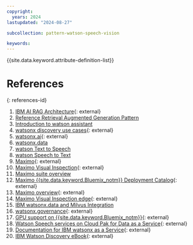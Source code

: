 ```yaml
---
copyright:
  years: 2024
lastupdated: "2024-08-27"

subcollection: pattern-watson-speech-vision

keywords:
---
```


{{site.data.keyword.attribute-definition-list}}

# References
{: references-id}

1.  [IBM AI RAG Architecture](https://www.ibm.com/architectures/hybrid/genai-rag){: external}
2.  [Reference Retrieval Augmented Generation Pattern](//docs/pattern-genai-rag%3ftopic=pattern-genai-rag-genai-pattern)
3.  [Introduction to watson assistant](//docs/watson-assistant%3ftopic=watson-assistant-welcome-new-assistant)
4.  [watsonx discovery use cases](http://ibm.com/products/watson-discovery/use-cases){: external}
5.  [watsonx.ai](http://ibm.com/products/watsonx-ai){: external}
6.  [watsonx.data](//docs/watsonxdata)
7.  [watson Text to Speech](//docs/text-to-speech%3ftopic=text-to-speech-gettingStarted)
8.  [watson Speech to Text](//docs/speech-to-text%3ftopic=speech-to-text-gettingStarted)
9.  [Maximo](http://ibm.com/docs/en/mas-cd/maximo-manage/continuous-delivery?topic=SSLPL8_cd/com.ibm.mam.doc/upgrade/c_mas_architecture.htm){: external}
10. [Maximo Visual Inspection](https://www.ibm.com/docs/en/mas-cd/maximo-vi/continuous-delivery?topic=maximo-visual-inspection-edge){: external}
11. [Maximo suite overview](//docs/maximo-application-suite%3ftopic=maximo-application-suite-overview)
12. [Maximo {{site.data.keyword.Bluemix_notm}} Deployment Catalog](https://cloud.ibm.com/catalog/architecture/deploy-arch-ibm-mas-fc308868-e530-4605-884e-e1b3f50b3b66-global#help){: external}
13. [Maximo overview](https:/www.ibm.com/docs/en/mas-cd/maximo-vi/continuous-delivery?topic=overview){: external}
14. [Maximo Visual Inspection edge](https:/www.ibm.com/docs/en/mas-cd/maximo-vi/continuous-delivery?topic=maximo-visual-inspection-edge){: external}
15. [IBM watsonx.data and Milvus Integration](//docs/watsonxdata%3ftopic=watsonxdata-adding-milvus-service)
16. [watsonx.governance](https://www.ibm.com/products/watsonx-governance){: external}
17. [GPU support on {{site.data.keyword.Bluemix_notm}}](https://www.ibm.com/docs/en/mas-cd/maximo-vi/continuous-delivery?topic=planning-supported-gpus-devices){: external}
18. [Watson Speech services on Cloud Pak for Data as a Service](https://dataplatform.cloud.ibm.com/docs/content/svc-welcome/wstt.html?context=cpdaas){: external}
19. [Documentation for IBM watsonx as a Service](https://dataplatform.cloud.ibm.com/docs/content/wsj/getting-started/welcome-main.html?context=wx&audience=wdp){: external}
20. [IBM Watson Discovery eBook](https://www.ibm.com/downloads/cas/1X7EPRYE){: external}
    

